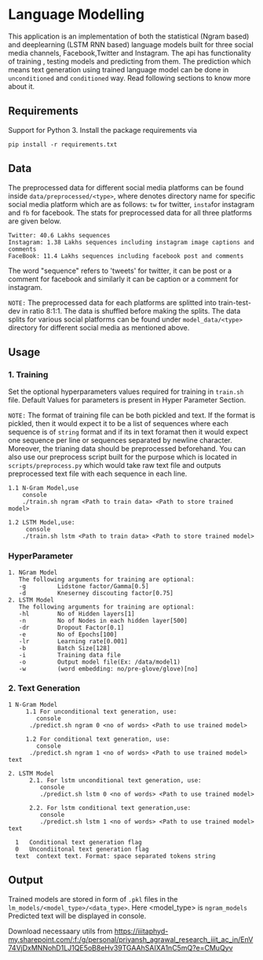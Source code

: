 # Language Modelling

This application is an implementation of both the statistical (Ngram based) and deeplearning (LSTM RNN based) language models built for three social media channels, Facebook,Twitter and Instagram. The api has functionality of training , testing models and predicting from them. The prediction which means text generation using trained language model can be done in ```unconditioned``` and ```conditioned``` way. Read following sections to know more about it.    
 

## Requirements

Support for Python 3. Install the package requirements via
```console
pip install -r requirements.txt
```  
 
## Data
 
The preprocessed data for different social media platforms can be found inside ```data/preprocessed/<type>```, where <type> denotes directory name for specific social media platform which are as follows: ```tw``` for twitter, ```insta```for instagram and ```fb``` for facebook. The stats for preprocessed data for all three platforms are given below.
```
Twitter: 40.6 Lakhs sequences
Instagram: 1.38 Lakhs sequences including instagram image captions and comments 
FaceBook: 11.4 Lakhs sequences including facebook post and comments
``` 
The word "sequence" refers to 'tweets' for twitter, it can be post or a comment for facebook and similarly it can be caption or a comment for instagram.

```NOTE:``` The preprocessed data for each platforms are splitted into train-test-dev in ratio 8:1:1. The data is shuffled before making the splits. The data splits for various social platforms can be found under ```model_data/<type>``` directory for different social media <type> as mentioned above.     
## Usage

### 1. Training
Set the optional hyperparameters values required for training in ```train.sh``` file. Default Values for parameters is present in Hyper Parameter Section. 

```NOTE:``` The format of training file can be both pickled and text. If the format is pickled, then it would expect it to be a list of sequences where each sequence is of ```string``` format and if its in text foramat then it would expect one sequence per line or sequences separated by newline character.  
Moreover, the trianing data should be preprocessed beforehand. You can also use our preprocess script built for the purpose which is located in ```scripts/preprocess.py``` which would take raw text file and outputs preprocessed text file with each sequence in each line.     
```
1.1 N-Gram Model,use
    console
    ./train.sh ngram <Path to train data> <Path to store trained model>
   
1.2 LSTM Model,use:
     console
    ./train.sh lstm <Path to train data> <Path to store trained model>
```
 ### HyperParameter
```  
1. NGram Model
   The following arguments for training are optional:
   -g         Lidstone factor/Gamma[0.5]
   -d         Kneserney discouting factor[0.75]
2. LSTM Model
   The following arguments for training are optional:
   -hl        No of Hidden layers[1]
   -n         No of Nodes in each hidden layer[500]
   -dr        Dropout Factor[0.1]
   -e         No of Epochs[100]
   -lr        Learning rate[0.001]
   -b         Batch Size[128]
   -i         Training data file
   -o         Output model file(Ex: /data/model1)
   -w         (word embedding: no/pre-glove/glove)[no]
```  
   
### 2.  Text Generation
```
1 N-Gram Model
     1.1 For unconditional text generation, use:
        console
      ./predict.sh ngram 0 <no of words> <Path to use trained model>
   
     1.2 For conditional text generation, use:
        console
      ./predict.sh ngram 1 <no of words> <Path to use trained model> text
      
2. LSTM Model
      2.1. For lstm unconditional text generation, use:
         console
         ./predict.sh lstm 0 <no of words> <Path to use trained model>
   
      2.2. For lstm conditional text generation,use:
         console
         ./predict.sh lstm 1 <no of words> <Path to use trained model> text

  1   Conditional text generation flag
  0   Uncondiitonal text generation flag
  text  context text. Format: space separated tokens string 
``` 

## Output
Trained models are stored in form of ```.pkl``` files in the ```lm_models/<model_type>/<data_type>```. Here <model_type> is ```ngram_models```
Predicted text will be displayed in console.         

Download necessaary utils from https://iiitaphyd-my.sharepoint.com/:f:/g/personal/priyansh_agrawal_research_iiit_ac_in/EnV74VjDxMNNohD1LJ1QE5oB8eHv39TGAAhSAIXA1nC5mQ?e=CMuQyv
